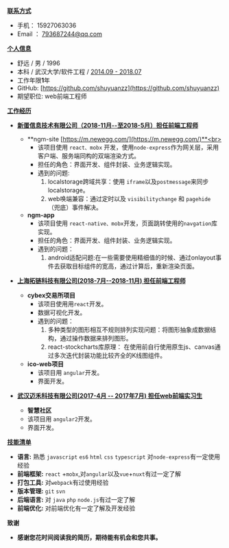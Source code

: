 <u>**联系方式**</u>

* 手机： 15927063036
* Email ： <a href="mailto:793687244@qq.com">793687244@qq.com</a>

<u>**个人信息**</u>
* 舒远 / 男 / 1996
* 本科 / 武汉大学/软件工程 / <u> 2014.09 - 2018.07 </u>
* 工作年限<b>1</b>年
* GitHub: [https://github.com/shuyuanzz](https://github.com/shuyuanzz)
* 期望职位: web前端工程师


<u>**工作经历**</u>

* <u>**新蛋信息技术有限公司（2018-11月--至2018-5月）担任前端工程师**</u>
   + **ngm-site [https://m.newegg.com/](https://m.newegg.com/)**<br>
     + 该项目使用 `react、mobx` 开发，使用`node-express`作为网关层，采用客户端、服务端同构的双端渲染方式。
     + 担任的角色：界面开发、组件封装、业务逻辑实现。
     + 遇到的问题:
       1. localstorage跨域共享：使用 `iframe`以及`postmessage`来同步localstorage。
       2. web唤端兼容：通过定时以及 `visibilitychange` 和  `pagehide` （兜底）事件解决。
   + **ngm-app**<br/>
     + 该项目使用  `react-native、mobx`开发，页面跳转使用的`navgation`库实现。
     + 担任的角色：界面开发、组件封装、业务逻辑实现。
     + 遇到的问题：
       1. android适配问题:在一些需要使用精细值的时候、通过onlayout事件去获取目标组件的宽高，通过计算后，重新渲染页面。
* <u>**上海拓链科技有限公司(2018-7月--2018-11月) 担任前端工程师**</u>
   + **cybex交易所项目**<br>
     + 该项目使用用`react`开发。
     + 数据可视化开发。
     + 遇到的问题：
       1. 多种类型的图形相互不规则排列实现问题：将图形抽象成数据结构，通过操作数据来排列图形。
       2. react-stockcharts库原理： 在使用前自行使用原生js、canvas通过多次迭代封装功能比较齐全的K线图组件。
   + **ico-web项目**
     + 该项目用 ``angular``开发。
     + 界面开发。     

* <u>**武汉迈禾科技有限公司(2017-4月 -- 2017年7月) 担任web前端实习生**</u>
     + **智慧社区**
     + 该项目用 ``angular2``开发。
     + 界面开发。     

<u>**技能清单**</u>
  * **语言:** 熟悉 ``javascript`` ``es6`` ``html`` ``css`` ``typescript`` 对``node-express``有一定使用经验
  * **前端框架:** ``react`` +``mobx``,对``angular``以及``vue``+``nuxt``有过一定了解
  * **打包工具:** 对``webpack``有过使用经验
  * **版本管理:**  ``git`` ``svn``
  * **后端语言:** 对 ``java`` ``php`` ``node.js``有过一定了解
  * **前端优化:** 对前端优化有一定了解及开发经验


**致谢**
 * **感谢您花时间阅读我的简历，期待能有机会和您共事。**    
